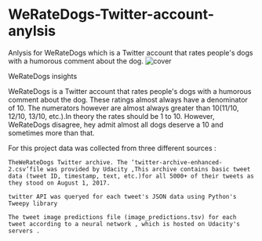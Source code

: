 # WeRateDogs-Twitter-account-anylsis
Anlysis for WeRateDogs which is a Twitter account that rates people's dogs with a humorous comment about the dog.
![cover](https://user-images.githubusercontent.com/100370599/155601112-8f5d5b5c-0f88-4b62-9f38-64f14c3d0fc9.png)

WeRateDogs insights

WeRateDogs is a Twitter account that rates people's dogs with a humorous comment about the dog. These ratings almost always have a denominator of 10. The numerators however are almost always greater than 10(11/10, 12/10, 13/10, etc.).In theory the rates should be 1 to 10. However, WeRateDogs disagree, hey admit almost all dogs deserve a 10 and sometimes more than that.

For this project data was collected from three different sources :

    TheWeRateDogs Twitter archive. The ‘twitter-archive-enhanced-2.csv’file was provided by Udacity ,This archive contains basic tweet data (tweet ID, timestamp, text, etc.)for all 5000+ of their tweets as they stood on August 1, 2017.

    twitter API was queryed for each tweet's JSON data using Python's Tweepy library

    The tweet image predictions file (image_predictions.tsv) for each tweet according to a neural network , which is hosted on Udacity's servers .

